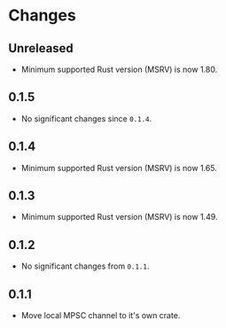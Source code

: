 # Changes

## Unreleased

- Minimum supported Rust version (MSRV) is now 1.80.

## 0.1.5

- No significant changes since `0.1.4`.

## 0.1.4

- Minimum supported Rust version (MSRV) is now 1.65.

## 0.1.3

- Minimum supported Rust version (MSRV) is now 1.49.

## 0.1.2

- No significant changes from `0.1.1`.

## 0.1.1

- Move local MPSC channel to it's own crate.
